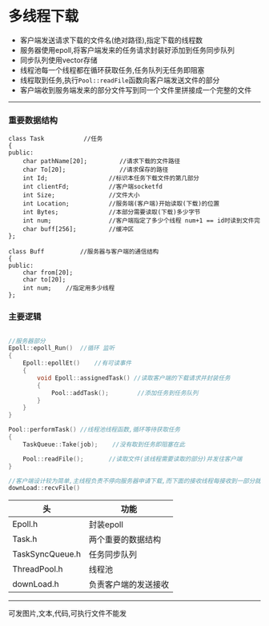# 多线程下载
- 客户端发送请求下载的文件名(绝对路径),指定下载的线程数
- 服务器使用epoll,将客户端发来的任务请求封装好添加到任务同步队列
- 同步队列使用vector<Task>存储
- 线程池每一个线程都在循环获取任务,任务队列无任务即阻塞
- 线程取到任务,执行`Pool::readFile`函数向客户端发送文件的部分
- 客户端收到服务端发来的部分文件写到同一个文件里拼接成一个完整的文件


------------

### 重要数据结构 


    class Task           //任务
    {
    public:
        char pathName[20];         //请求下载的文件路径
        char To[20];               //请求保存的路径
        int Id;                 //标识本任务下载文件的第几部分
        int clientFd;           //客户端socketfd
        int Size;               //文件大小
        int Location;           //服务端(客户端)开始读取(下载)的位置
        int Bytes;              //本部分需要读取(下载)多少字节
        int num;                //客户端指定了多少个线程 num+1 == id时读到文件完
        char buff[256];         //缓冲区
    };
    
    class Buff          //服务器与客户端的通信结构
    {
    public:
        char from[20];
        char to[20];
        int num;    //指定用多少线程
    };

### 主要逻辑

```cpp

//服务器部分
Epoll::epoll_Run()  //循环 监听 
{
    Epoll::epollEt()    //有可读事件
    {
        void Epoll::assignedTask() //读取客户端的下载请求并封装任务
        {
            Pool::addTask();        //添加任务到任务队列
        }
    }
}

Pool::performTask() //线程池线程函数,循环等待获取任务
{
    TaskQueue::Take(job);    //没有取到任务即阻塞在此 

    Pool::readFile();       //读取文件(该线程需要读取的部分)并发往客户端
}

//客户端设计较为简单,主线程负责不停向服务器申请下载,而下面的接收线程每接收到一部分就写到同一个文件中的那一块
downLoad::recvFile()   
```

| 头  |功能   |
| ------------ | ------------ |
|  Epoll.h | 封装epoll  |
|  Task.h | 两个重要的数据结构  |
|  TaskSyncQueue.h |任务同步队列   |
|  ThreadPool.h | 线程池  |
|downLoad.h|负责客户端的发送接收|


----------
可发图片,文本,代码,可执行文件不能发
